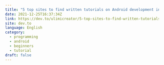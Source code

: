 ```yaml
---
title: "5 top sites to find written tutorials on Android development in 2022"
date: 2021-12-25T16:37:34Z
link: https://dev.to/ulimicreator/5-top-sites-to-find-written-tutorials-on-android-development-in-2022-1f5l?utm_medium=RSS&utm_source=news.12bit.vn
site: dev.to
language: English
category:
  - programming
  - android
  - beginners
  - tutorial
draft: false
---
```

